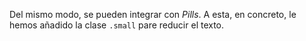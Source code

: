 Del mismo modo, se pueden integrar con _Pills_. A esta, en concreto, le hemos añadido la clase `.small` pare reducir el texto.
